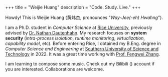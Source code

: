 +++
title = "Weijie Huang"
description = "Code. Study. Live."
+++

Howdy! This is Weijie Huang (黄炜杰, pronounces "*Way-Jee(-eh) Hwahng*").

I am a Ph.D. student in *Computer Science* at [Rice University](https://www.rice.edu), previously advised by [Dr. Nathan Dautenhahn](https://nathandautenhahn.com).
My research focuses on **system security** (*intra-process isolation*, *runtime monitoring*, *virtualization*, *capability model*, etc).
Before entering Rice, I obtained my B.Eng. degree in *Computer Science and Engineering* at [Southern University of Science and Technology](https://www.sustech.edu.cn) in 2022.
It was a great time working with [Prof. Fengwei Zhang](https://fengweiz.github.io).

I am learning to compose some music.
Check out my Bilibili (<i class="fa-brands fa-bilibili"></i>) account if you are interested.
Collaborations are welcome.

